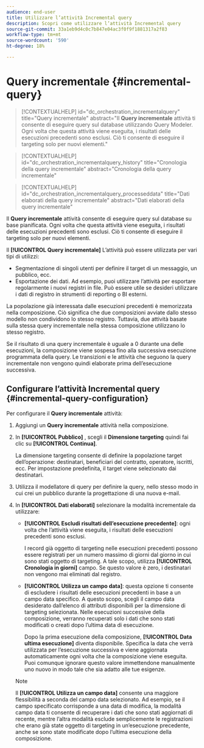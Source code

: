```yaml
---
audience: end-user
title: Utilizzare l’attività Incremental query
description: Scopri come utilizzare l’attività Incremental query
source-git-commit: 33a1eb9d4c0c7b847e04ac3f0f9f1881317a2f83
workflow-type: tm+mt
source-wordcount: '590'
ht-degree: 18%

---
```


# Query incrementale {#incremental-query}

>[!CONTEXTUALHELP]
>id="dc_orchestration_incrementalquery"
>title="Query incrementale"
>abstract="Il **Query incrementale** attività ti consente di eseguire query sul database utilizzando Query Modeler. Ogni volta che questa attività viene eseguita, i risultati delle esecuzioni precedenti sono esclusi. Ciò ti consente di eseguire il targeting solo per nuovi elementi."

>[!CONTEXTUALHELP]
>id="dc_orchestration_incrementalquery_history"
>title="Cronologia della query incrementale"
>abstract="Cronologia della query incrementale"

>[!CONTEXTUALHELP]
>id="dc_orchestration_incrementalquery_processeddata"
>title="Dati elaborati della query incrementale"
>abstract="Dati elaborati della query incrementale"

Il **Query incrementale** attività consente di eseguire query sul database su base pianificata. Ogni volta che questa attività viene eseguita, i risultati delle esecuzioni precedenti sono esclusi. Ciò ti consente di eseguire il targeting solo per nuovi elementi.

Il **[!UICONTROL Query incrementale]** L’attività può essere utilizzata per vari tipi di utilizzi:

* Segmentazione di singoli utenti per definire il target di un messaggio, un pubblico, ecc.
* Esportazione dei dati. Ad esempio, puoi utilizzare l’attività per esportare regolarmente i nuovi registri in file. Può essere utile se desideri utilizzare i dati di registro in strumenti di reporting o BI esterni.

La popolazione già interessata dalle esecuzioni precedenti è memorizzata nella composizione. Ciò significa che due composizioni avviate dallo stesso modello non condividono lo stesso registro. Tuttavia, due attività basate sulla stessa query incrementale nella stessa composizione utilizzano lo stesso registro.

Se il risultato di una query incrementale è uguale a 0 durante una delle esecuzioni, la composizione viene sospesa fino alla successiva esecuzione programmata della query. Le transizioni e le attività che seguono la query incrementale non vengono quindi elaborate prima dell’esecuzione successiva.

## Configurare l’attività Incremental query {#incremental-query-configuration}

Per configurare il **Query incrementale** attività:

1. Aggiungi un **Query incrementale** attività nella composizione.

1. In **[!UICONTROL Pubblico]** , scegli il **Dimensione targeting** quindi fai clic su **[!UICONTROL Continua]**.

   La dimensione targeting consente di definire la popolazione target dell’operazione: destinatari, beneficiari del contratto, operatore, iscritti, ecc. Per impostazione predefinita, il target viene selezionato dai destinatari. <!--[Learn more about targeting dimensions](../../audience/about-recipients.md#targeting-dimensions)-->

1. Utilizza il modellatore di query per definire la query, nello stesso modo in cui crei un pubblico durante la progettazione di una nuova e-mail. <!--[Learn how to work with the query modeler](../../query/query-modeler-overview.md)-->

1. In **[!UICONTROL Dati elaborati]** selezionare la modalità incrementale da utilizzare:

   * **[!UICONTROL Escludi risultati dell’esecuzione precedente]**: ogni volta che l’attività viene eseguita, i risultati delle esecuzioni precedenti sono esclusi.

     I record già oggetto di targeting nelle esecuzioni precedenti possono essere registrati per un numero massimo di giorni dal giorno in cui sono stati oggetto di targeting. A tale scopo, utilizza **[!UICONTROL Cronologia in giorni]** campo. Se questo valore è zero, i destinatari non vengono mai eliminati dal registro.

   * **[!UICONTROL Utilizza un campo data]**: questa opzione ti consente di escludere i risultati delle esecuzioni precedenti in base a un campo data specifico. A questo scopo, scegli il campo data desiderato dall’elenco di attributi disponibili per la dimensione di targeting selezionata. Nelle esecuzioni successive della composizione, verranno recuperati solo i dati che sono stati modificati o creati dopo l’ultima data di esecuzione.

     Dopo la prima esecuzione della composizione, **[!UICONTROL Data ultima esecuzione]** diventa disponibile. Specifica la data che verrà utilizzata per l’esecuzione successiva e viene aggiornata automaticamente ogni volta che la composizione viene eseguita. Puoi comunque ignorare questo valore immettendone manualmente uno nuovo in modo tale che sia adatto alle tue esigenze.

   >[!NOTE]
   >
   >Il **[!UICONTROL Utilizza un campo data]** consente una maggiore flessibilità a seconda del campo data selezionato. Ad esempio, se il campo specificato corrisponde a una data di modifica, la modalità campo data ti consente di recuperare i dati che sono stati aggiornati di recente, mentre l’altra modalità esclude semplicemente le registrazioni che erano già state oggetto di targeting in un’esecuzione precedente, anche se sono state modificate dopo l’ultima esecuzione della composizione.

<!--

## Example {#incremental-query-example}

The following example shows the configuration of a workflow which filters every week the profiles in the Adobe Campaign database that are subscribed to the Yoga Newsletter service, to send them a welcome email.

![](../assets/incremental-query-example.png)

The workflow is made up of the following elements:

* A **[!UICONTROL Scheduler]** activity, to execute the workflow every Monday at 6 am.
* An **[!UICONTROL Incremental query]** activity, which targets all of the current subscribers during the first execution, then only the new subscribers of that week during the following executions.
* An **[!UICONTROL Email delivery]** activity.
-->
